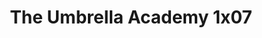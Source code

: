 ---
layout: episodios
title: "The Umbrella Academy 1x07"
url_serie_padre: 'the-umbrella-academy/temporada-1'
category: 'series'
capitulo: 'yes'
anio: '2019'
prev: 'capitulo-6'
proximo: 'capitulo-8'
sandbox: allow-same-origin allow-forms
idioma: 'Latino'
calidad: 'Full HD'
reproductores_fembed: ["https://feurl.com/v/1xvqjz72x94","Latino","https://feurl.com/v/80oe7lng7vj","Latino","https://feurl.com/v/yxo3km5nlqv","Latino"]
reproductor: fembed
clasificacion: '+10'
tags:
- Ciencia-Ficcion
---